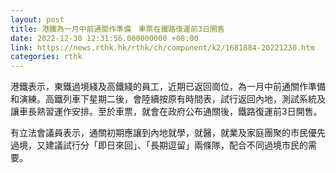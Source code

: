 ```yaml
---
layout: post
title: 港鐵為一月中前通關作準備　車票在鐵路復運前3日開售
date: 2022-12-30 12:31:56.000000000 +08:00
link: https://news.rthk.hk/rthk/ch/component/k2/1681884-20221230.htm
categories: rthk
---
```


港鐵表示，東鐵過境綫及高鐵綫的員工，近期已返回崗位，為一月中前通關作準備和演練。高鐵列車下星期二後，會陸續按原有時間表，試行返回內地，測試系統及讓車長熟習運作安排。至於車票，就會在政府公布通關後，鐵路復運前3日開售。

有立法會議員表示，通關初期應讓到內地就學，就醫，就業及家庭團聚的市民優先過境，又建議試行分「即日來回」、「長期逗留」兩條隊，配合不同過境市民的需要。
